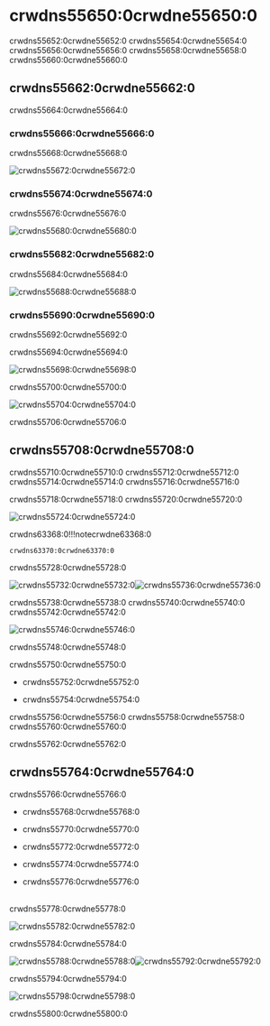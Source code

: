 # crwdns55650:0crwdne55650:0

crwdns55652:0crwdne55652:0 crwdns55654:0crwdne55654:0 crwdns55656:0crwdne55656:0 crwdns55658:0crwdne55658:0 crwdns55660:0crwdne55660:0

## crwdns55662:0crwdne55662:0

crwdns55664:0crwdne55664:0

### crwdns55666:0crwdne55666:0

crwdns55668:0crwdne55668:0

![crwdns55672:0crwdne55672:0](crwdns55670:0crwdne55670:0)

### crwdns55674:0crwdne55674:0

crwdns55676:0crwdne55676:0

![crwdns55680:0crwdne55680:0](crwdns55678:0crwdne55678:0)

### crwdns55682:0crwdne55682:0

crwdns55684:0crwdne55684:0

![crwdns55688:0crwdne55688:0](crwdns55686:0crwdne55686:0)

### crwdns55690:0crwdne55690:0

crwdns55692:0crwdne55692:0

crwdns55694:0crwdne55694:0

![crwdns55698:0crwdne55698:0](crwdns55696:0crwdne55696:0)

crwdns55700:0crwdne55700:0

![crwdns55704:0crwdne55704:0](crwdns55702:0crwdne55702:0)

crwdns55706:0crwdne55706:0

## crwdns55708:0crwdne55708:0

crwdns55710:0crwdne55710:0 crwdns55712:0crwdne55712:0 crwdns55714:0crwdne55714:0 crwdns55716:0crwdne55716:0

crwdns55718:0crwdne55718:0 crwdns55720:0crwdne55720:0

![crwdns55724:0crwdne55724:0](crwdns55722:0crwdne55722:0)

crwdns63368:0!!!notecrwdne63368:0

    crwdns63370:0crwdne63370:0

crwdns55728:0crwdne55728:0

![crwdns55732:0crwdne55732:0](crwdns55730:0crwdne55730:0)![crwdns55736:0crwdne55736:0](crwdns55734:0crwdne55734:0)

crwdns55738:0crwdne55738:0 crwdns55740:0crwdne55740:0 crwdns55742:0crwdne55742:0

![crwdns55746:0crwdne55746:0](crwdns55744:0crwdne55744:0)

crwdns55748:0crwdne55748:0

crwdns55750:0crwdne55750:0

* crwdns55752:0crwdne55752:0

* crwdns55754:0crwdne55754:0

crwdns55756:0crwdne55756:0 crwdns55758:0crwdne55758:0 crwdns55760:0crwdne55760:0

crwdns55762:0crwdne55762:0

## crwdns55764:0crwdne55764:0

crwdns55766:0crwdne55766:0

* crwdns55768:0crwdne55768:0

* crwdns55770:0crwdne55770:0

* crwdns55772:0crwdne55772:0

* crwdns55774:0crwdne55774:0

* crwdns55776:0crwdne55776:0

</br>crwdns55778:0crwdne55778:0

![crwdns55782:0crwdne55782:0](crwdns55780:0crwdne55780:0)

crwdns55784:0crwdne55784:0

![crwdns55788:0crwdne55788:0](crwdns55786:0crwdne55786:0)![crwdns55792:0crwdne55792:0](crwdns55790:0crwdne55790:0)

crwdns55794:0crwdne55794:0

![crwdns55798:0crwdne55798:0](crwdns55796:0crwdne55796:0)

crwdns55800:0crwdne55800:0
